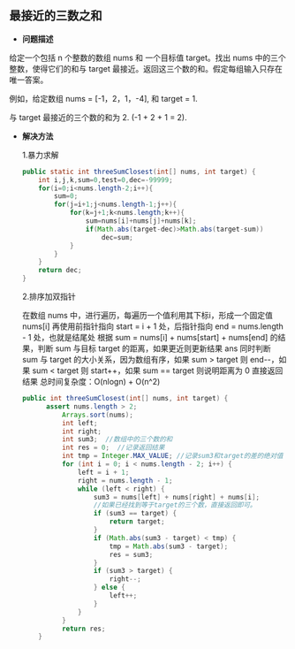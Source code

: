 ## 最接近的三数之和

- **问题描述**

给定一个包括 n 个整数的数组 nums 和 一个目标值 target。找出 nums 中的三个整数，使得它们的和与 target 最接近。返回这三个数的和。假定每组输入只存在唯一答案。

例如，给定数组 nums = [-1，2，1，-4], 和 target = 1.

与 target 最接近的三个数的和为 2. (-1 + 2 + 1 = 2).

- **解决方法**

  1.暴力求解

  ```java
  public static int threeSumClosest(int[] nums, int target) {
      int i,j,k,sum=0,test=0,dec=-99999;
      for(i=0;i<nums.length-2;i++){
          sum=0;
          for(j=i+1;j<nums.length-1;j++){
              for(k=j+1;k<nums.length;k++){
                  sum=nums[i]+nums[j]+nums[k];
                  if(Math.abs(target-dec)>Math.abs(target-sum))
                      dec=sum;
              }  
          }
      }
      return dec;
  }
  ```

  2.排序加双指针

  在数组 nums 中，进行遍历，每遍历一个值利用其下标i，形成一个固定值 nums[i]
  再使用前指针指向 start = i + 1 处，后指针指向 end = nums.length - 1 处，也就是结尾处
  根据 sum = nums[i] + nums[start] + nums[end] 的结果，判断 sum 与目标 target 的距离，如果更近则更新结果 ans
  同时判断 sum 与 target 的大小关系，因为数组有序，如果 sum > target 则 end--，如果 sum < target 则 start++，如果 sum == target 则说明距离为 0 直接返回结果
  总时间复杂度：O(nlogn) + O(n^2) 

  ```java
  public int threeSumClosest(int[] nums, int target) {
        assert nums.length > 2;
  	        Arrays.sort(nums);
  	        int left;
  	        int right;
  	        int sum3;  //数组中的三个数的和
  	        int res = 0;  //记录返回结果
  	        int tmp = Integer.MAX_VALUE; //记录sum3和target的差的绝对值
  	        for (int i = 0; i < nums.length - 2; i++) {
  	            left = i + 1;
  	            right = nums.length - 1;
  	            while (left < right) {
  	                sum3 = nums[left] + nums[right] + nums[i];
  	                //如果已经找到等于target的三个数，直接返回即可。
  	                if (sum3 == target) {
  	                    return target;
  	                }
  	                if (Math.abs(sum3 - target) < tmp) {
  	                    tmp = Math.abs(sum3 - target);
  	                    res = sum3;
  	                }
  	                if (sum3 > target) {
  	                    right--;
  	                } else {
  	                    left++;
  	                }
  	            }
  	        }
  	        return res;
      }
  ```

  